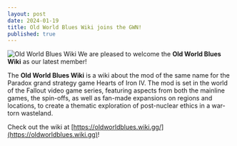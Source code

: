 ```yaml
---
layout: post
date: 2024-01-19
title: Old World Blues Wiki joins the GWN!
published: true
---
```

![Old World Blues Wiki]({{site.baseurl}}/images/oldworldblueswiki.png)
We are pleased to welcome the **Old World Blues Wiki** as our latest member!

The **Old World Blues Wiki** is a wiki about the mod of the same name for the Paradox grand strategy game Hearts of Iron IV. The mod is set in the world of the Fallout video game series, featuring aspects from both the mainline games, the spin-offs, as well as fan-made expansions on regions and locations, to create a thematic exploration of post-nuclear ethics in a war-torn wasteland.

Check out the wiki at [https://oldworldblues.wiki.gg/](https://oldworldblues.wiki.gg)!
